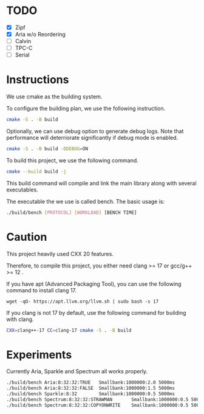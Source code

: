 # TODO

- [x] Zipf
- [x] Aria w/o Reordering
- [ ] Calvin
- [ ] TPC-C
- [ ] Serial

# Instructions

We use cmake as the building system.

To configure the building plan, we use the following instruction. 

```sh
cmake -S . -B build
```

Optionally, we can use debug option to generate debug logs. 
Note that performance will deterriorate significantly if debug mode is enabled. 

```sh
cmake -S . -B build -DDEBUG=ON
```

To build this project, we use the following command. 

```sh
cmake --build build -j
```

This build command will compile and link the main library along with several executables. 

The executable the we use is called bench. The basic usage is: 

```sh
./build/bench [PROTOCOL] [WORKLOAD] [BENCH TIME]
```

# Caution

This project heavily used CXX 20 features. 

Therefore, to compile this project, you either need clang >= 17 or gcc/g++ >= 12 . 

If you have apt (Advanced Packaging Tool), you can use the following command to install clang 17. 

```
wget -qO- https://apt.llvm.org/llvm.sh | sudo bash -s 17
```

If you clang is not 17 by default, use the following command for building with clang. 

```sh
CXX=clang++-17 CC=clang-17 cmake -S . -B build
```

# Experiments

Currently Aria, Sparkle and Spectrum all works properly. 

```sh
./build/bench Aria:8:32:32:TRUE   Smallbank:1000000:2.0 5000ms
./build/bench Aria:8:32:32:FALSE  Smallbank:1000000:1.5 5000ms
./build/bench Sparkle:8:32        Smallbank:1000000:0.5 5000ms
./build/bench Spectrum:8:32:32:STRAWMAN       Smallbank:1000000:0.5 5000ms
./build/bench Spectrum:8:32:32:COPYONWRITE    Smallbank:1000000:0.5 5000ms
```
